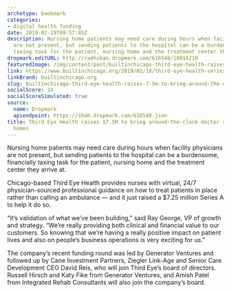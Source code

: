 ```yaml
---
archetype: bookmark
categories:
- digital health funding
date: 2019-02-19T09:57:45Z
description: Nursing home patients may need care during hours when facility physicians
  are not present, but sending patients to the hospital can be a burdensome, financially
  taxing task for the patient, nursing home and the treatment center they arrive at.
dropmark.editURL: http://radhikan.dropmark.com/616548/18016210
featuredImage: /img/content/post/builtinchicago-third-eye-health-raises-7-5m-to-bring-around-the-clock-doctor-support-to-nursing-homes.jpg
link: https://www.builtinchicago.org/2019/02/18/third-eye-health-series-a
linkBrand: builtinchicago.org
slug: builtinchicago-third-eye-health-raises-7-5m-to-bring-around-the-clock-doctor-support-to-nursing-homes
socialScore: 14
socialScoreSimulated: true
source:
  name: Dropmark
  apiendpoint: https://shah.dropmark.com/616548.json
title: Third Eye Health raises $7.5M to bring around-the-clock doctor support to nursing
  homes
---
```

Nursing home patients may need care during hours when facility physicians are not present, but sending patients to the hospital can be a burdensome, financially taxing task for the patient, nursing home and the treatment center they arrive at.

Chicago-based Third Eye Health provides nurses with virtual, 24/7 physician-sourced professional guidance on how to treat patients in place rather than calling an ambulance — and it just raised a $7.25 million Series A to help it do so. 

“It’s validation of what we’ve been building,” said Ray George, VP of growth and strategy. “We’re really providing both clinical and financial value to our customers. So knowing that we’re having a really positive impact on patient lives and also on people’s business operations is very exciting for us.”

The company’s recent funding round was led by Generator Ventures and followed up by Cane Investment Partners, Ziegler Link-Age and Senior Care Development CEO David Reis, who will join Third Eye’s board of directors. Russell Hirsch and Katy Fike from Generator Ventures, and Amish Patel from Integrated Rehab Consultants will also join the company’s board.